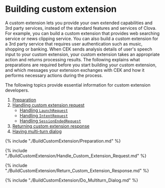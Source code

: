 # Building custom extension

A custom extension lets you provide your own extended capabilities and 3rd party services, instead of the standard features and services of Clova. For example, you can build a custom extension that provides web searching service or news clipping service. You can also build a custom extension for a 3rd party service that requires user authentication such as music, shopping or banking. When CEK sends analysis details of user's speech input to your custom extension, your custom extension takes an appropriate action and returns processing results. The following explains what preparations are required before you start building your custom extension, and which messages your extension exchanges with CEK and how it performs necessary actions during the process.

The following topics provide essential information for custom extension developers.

1. [Preparation](#Preparation)
2. [Handling custom extension request](#HandleCustomExtensionRequest)
   * [Handling `LaunchRequest`](#HandleLaunchRequest)
   * [Handling `IntentRequest`](#HandleIntentRequest)
   * [Handling `SessionEndedRequest`](#HandleSessionEndedRequest)
3. [Returning custom extension response](#ReturnCustomExtensionResponse)
4. [Having multi-turn dialog](#DoMultiturnDialog)

{% include "./BuildCustomExtension/Preparation.md" %}

{% include "./BuildCustomExtension/Handle_Custom_Extension_Request.md" %}

{% include "./BuildCustomExtension/Return_Custom_Extension_Response.md" %}

{% include "./BuildCustomExtension/Do_Multiturn_Dialog.md" %}